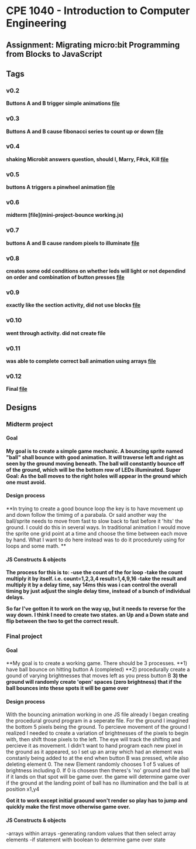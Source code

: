 # CPE 1040 - Introduction to Computer Engineering

## Assignment: Migrating micro:bit Programming from Blocks to JavaScript

## Tags

### v0.2

**Buttons A and B trigger simple animations [file](section-2.js)**

### v0.3

**Buttons A and B cause fibonacci series to count up or down [file](section-3-Phi-Counter.js)**

### v0.4

**shaking Microbit answers question, should I, Marry, F#ck, Kill [file](section-4-f#ck-marry-kill.js)**

### v0.5

**buttons A triggers a pinwheel animation [file](section-5-spinner.js)**

### v0.6

**midterm [file](mini-project-bounce working.js)**


### v0.7

**buttons A and B cause random pixels to illuminate [file](Section-7-led-random.js)**

### v0.8

**creates some odd conditions on whether leds will light or not dependind on order and combination of button presses [file](section-8-booleanish.js)**

### v0.9

**exactly like the section activity, did not use blocks  [file](section-9-unmodified)**

### v0.10

**went through activity. did not create file**

### v0.11

**was able to complete correct ball animation using arrays [file](section-11-bounce-arrary.js)**

### v0.12

**Final [file](Final.js)**

## Designs



### Midterm project


#### Goal

**My goal is to create a simple game mechanic. A bouncing sprite named "ball" shall bounce with good animation. It will traverse left and right as seen by the ground moving beneath. The ball will constantly bounce off of the ground, which will be the bottom row of LEDs illuminated. Super Goal: As the ball moves to the right holes will appear in the ground which one must avoid.**

#### Design process

**In trying to create a good bounce loop the key is to have movement up and down follow the timimg of a parabala. Or said another way the ball/sprite needs to move from fast to slow back to fast before it 'hits' the ground. I could do this in several ways. In traditional animation I would move the sprite one grid point at a time and choose the time between each move by hand. What I want to do here instead was to do it procedurely using for loops and some math. **

#### JS Constructs & objects

**The process for this is to:
-use the count of the for loop
-take the count multiply it by itself. i.e. count=1,2,3,4 result=1,4,9,16
-take the result and multiply it by a delay time, say 14ms
this was i can control the overall timing by just adjust the single delay time, instead of a bunch of individual delays.**

**So far I've gotton it to work on the way up, but it needs to reverse for the way down.
I think I need to create two states. an Up and a Down state and flip between the two to get the correct result.**

### Final project

#### Goal

**My goal is to create a working game. There should be 3 processes.
**1) have ball bounce on hitting button A (completed)
**2) procedurally create a gound of varying brightnesses that moves left as you press button B
**3) the ground will randomly create 'open' spaces (zero brightness) that if the ball bounces into these spots it will be game over**

#### Design process
With the bouncing animation working in one JS file already I began creating the procedural ground program in a seperate file.
For the ground I imagined the bottom 5 pixels being the ground. To percieve movement of the ground I realized I needed to create a variation of brightnesses of the pixels to begin with, then shift those pixels to the left. The eye will track the shifting and percieve it as movement. I didn't want to hand program each new pixel in the ground as it appeared, so I set up an array which had an element was constanly being added to at the end when button B was pressed, while also deleting element 0. The new Element randomly chooses 1 of 5 values of brightness including 0. If 0 is chosesn then theres's 'no' ground and the ball if it lands on that spot will be game over. the game will determine game over if the ground at the landing point of ball has no illumination and the ball is at position x1,y4

**Got it to work except initial graound won't render so play has to jump and quickly make the first move otherwise game over.**

#### JS Constructs & objects
-arrays within arrays
-generating random values that then select array elements
-if statement with boolean to determine game over state
